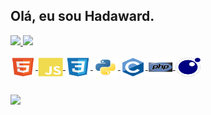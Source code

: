 ## Olá, eu sou Hadaward.

<a href="javascript:void(0)">
	<div>
		<img height="180em" src="https://github-readme-stats.vercel.app/api?username=hadaward&show_icons=true&theme=github_dark&include_all_commits=true&count_private=true"/>
		<img height="180em" src="https://github-readme-stats.vercel.app/api/top-langs/?username=hadaward&layout=compact&langs_count=7&theme=github_dark"/>
	</div>
	<div style="display: inline_block">
		<br>
		<img align="center" onclick="event.preventDefault();" alt="HTML" height="30" width="40" src="https://raw.githubusercontent.com/devicons/devicon/master/icons/html5/html5-original.svg">
		<img align="center" alt="JS" height="30" width="40" src="https://raw.githubusercontent.com/devicons/devicon/master/icons/javascript/javascript-plain.svg">
		<img align="center" alt="CSS" height="30" width="40" src="https://raw.githubusercontent.com/devicons/devicon/master/icons/css3/css3-original.svg">
		<img align="center" alt="Python" height="30" width="40" src="https://raw.githubusercontent.com/devicons/devicon/master/icons/python/python-original.svg">
		<img align="center" alt="C" height="30" width="40" src="https://raw.githubusercontent.com/devicons/devicon/master/icons/c/c-original.svg">
		<img align="center" alt="PHP" height="30" width="40" src="https://raw.githubusercontent.com/devicons/devicon/master/icons/php/php-original.svg">
		<img align="center" alt="Lua" height="30" width="40" src="https://raw.githubusercontent.com/devicons/devicon/master/icons/lua/lua-original.svg">
	</div>
</a>

##

<div>
	<a href = "mailto:eduardo.gimenez07@gmail.com"><img src="https://img.shields.io/badge/-Gmail-%23333?style=for-the-badge&logo=gmail&logoColor=white" target="_blank"></a>
</div>
